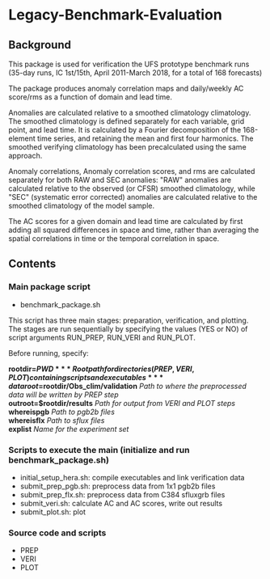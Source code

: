 # Legacy-Benchmark-Evaluation

## Background

This package is used for verification the UFS prototype benchmark runs 
(35-day runs, IC 1st/15th, April 2011-March 2018, for a total of 168 forecasts)

The package produces anomaly correlation maps and daily/weekly AC score/rms as a function of domain and lead time. 

Anomalies are calculated relative to a smoothed climatology climatology. 
The smoothed climatology is defined separately for each variable, grid point, and lead time. It is calculated by a Fourier decomposition of the 168-element time series, and retaining the mean and first four harmonics. The smoothed verifying climatology has been precalculated using the same approach.

Anomaly correlations, Anomaly correlation scores, and rms are calculated separately for both RAW and SEC anomalies: 
"RAW" anomalies are calculated relative to the observed (or CFSR) smoothed climatology, while 
"SEC" (systematic error corrected) anomalies are calculated relative to the smoothed climatology of the model sample. 

The AC scores for a given domain and lead time are calculated by first adding all squared differences in space and time, rather than averaging the spatial correlations in time or the temporal correlation in space. 

## Contents

### Main package script 

- benchmark_package.sh

This script has three main stages: preparation, verification, and plotting. 
The stages are run sequentially by specifying the values (YES or NO) of script arguments RUN_PREP, RUN_VERI and RUN_PLOT. 

Before running, specify: 

**rootdir=$PWD**   *Root path for directories (PREP, VERI, PLOT) containing scripts and executables*    
**dataroot=$rootdir/Obs_clim/validation**   *Path to where the preprocessed data will be written by PREP step*   
**outroot=$rootdir/results**  *Path for output from VERI and PLOT steps*   
**whereispgb**  *Path to pgb2b files*    
**whereisflx**  *Path to sflux files*   
**explist**     *Name for the experiment set*   

### Scripts to execute the main (initialize and run benchmark_package.sh) 

- initial_setup_hera.sh: compile executables and link verification data
- submit_prep_pgb.sh: preprocess data from 1x1 pgb2b files
- submit_prep_flx.sh: preprocess data from C384 sfluxgrb files
- submit_veri.sh: calculate AC and AC scores, write out results
- submit_plot.sh: plot

### Source code and scripts

- PREP
- VERI
- PLOT

